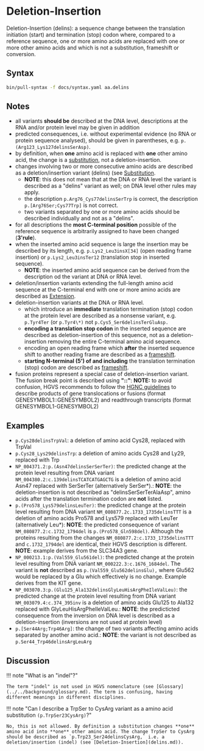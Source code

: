 # Deletion-Insertion

<!-- ## Definition -->

Deletion-Insertion (delins): a sequence change between the translation initiation (start) and termination (stop) codon where, compared to a reference sequence, one or more amino acids are replaced with one or more other amino acids and which is not a substitution, frameshift or conversion.

## Syntax

```sh exec="true"
bin/pull-syntax -f docs/syntax.yaml aa.delins
```

## Notes

- all variants **should be** described at the DNA level, descriptions at the RNA and/or protein level may be given in addition
- predicted consequences, i.e. without experimental evidence (no RNA or protein sequence analysed), should be given in parentheses, e.g. `p.(Arg123_Lys127delinsSerAsp)`.
- by definition, when **one** amino acid is replaced with **one** other amino acid, the change is a [substitution](substitution.md), not a deletion-insertion.
- changes involving two or more consecutive amino acids are described as a deletion/insertion variant (delins) (see [Substitution](substitution.md).
  - **NOTE**: this does not mean that at the DNA or RNA level the variant is described as a "delins" variant as well; on DNA level other rules may apply.
  - the description `p.Arg76_Cys77delinsSerTrp` is correct, the description `p.[Arg76Ser;Cys77Trp]` is not correct.
  - two variants separated by one or more amino acids should be described individually and not as a "delins".
- for all descriptions the **most C-terminal position** possible of the reference sequence is arbitrarily assigned to have been changed (**3'rule**).
- when the inserted amino acid sequence is large the insertion may be described by its length, e.g. `p.Lys2_Leu3insX[34]` (open reading frame insertion) or `p.Lys2_Leu3insTer12` (translation stop in inserted sequence).
  - **NOTE**: the inserted amino acid sequence can be derived from the description od the variant at DNA or RNA level.
- deletion/insertion variants extending the full-length amino acid sequence at the C-terminal end with one or more amino acids are described as [Extension](extension.md).
- deletion-insertion variants at the DNA or RNA level.
  - which introduce an **immediate** translation termination (stop) codon at the protein level are described as a nonsense variant, e.g. `p.Tyr4Ter` (or `p.Tyr4\*)` not `p.Cys5_Ser6delinsTerGluAsp.`
  - **encoding a translation stop codon** in the inserted sequence are described as deletion-insertion of this sequence, not as a deletion-insertion removing the entire C-terminal amino acid sequence.
  - encoding an open reading frame which **after** the inserted sequence shift to another reading frame are described as a [frameshift](frameshift.md).
  - **starting N-terminal (5') of and including** the translation termination (stop) codon are described as [frameshift](frameshift.md).
- fusion proteins represent a special case of deletion-insertion variant. The fusion break point is described using **"::"**: **NOTE:** to avoid confusion, HGVS recommends to follow the [HGNC guidelines](https://www.genenames.org/about/guidelines/) to describe products of gene translocations or fusions (format GENESYMBOL1::GENESYMBOL2) and readthrough transcripts (format GENESYMBOL1-GENESYMBOL2)

## Examples

- `p.Cys28delinsTrpVal`: a deletion of amino acid Cys28, replaced with TrpVal
- `p.Cys28_Lys29delinsTrp`: a deletion of amino acids Cys28 and Ly29, replaced with Trp
- `NP_004371.2:p.(Asn47delinsSerSerTer)`: the predicted change at the protein level resulting from DNA variant `NM_004380.2:c.139delinsTCATCATGAGCTG` is a deletion of amino acid Asn47 replaced with SerSerTer (alternatively SerSer\*).: **NOTE**: the deletion-insertion is not described as "delinsSerSerTerAlaAsp", amino acids after the translation termination codon are **not** listed.
- `p.(Pro578_Lys579delinsLeuTer)`: the predicted change at the protein level resulting from DNA variant `NM_080877.2c.1733_1735delinsTTT` is a deletion of amino acids Pro578 and Lys579 replaced with LeuTer (alternatively Leu\*): **NOTE**: the predicted consequence of variant `NM_080877.2:c.1732_1794del` is `p.(Pro578_Gln598del)`. Although the proteins resulting from the changes `NM_080877.2:c.1733_1735delinsTTT` and `c.1732_1794del` are identical, their HGVS description is different. **NOTE**: example derives from the SLC34A3 gene.
- `NP_000213.1:p.(Val559_Glu561del)`: the predicted change at the protein level resulting from DNA variant `NM_000222.3:c.1676_1684del`. The variant is **not** described as `p.(Val559_Glu562delinsGlu),` where Glu562 would be replaced by a Glu which effectively is no change. Example derives from the KIT gene.
- `NP_003070.3:p.(Glu125_Ala132delinsGlyLeuHisArgPheIleValLeu)`: the predicted change at the protein level resulting from DNA variant `NM_003079.4:c.374_395inv` is a deletion of amino acids Glu125 to Ala132 replaced with GlyLeuHisArgPheIleValLeu.: **NOTE**: the predicticted consequence from the inversion on DNA level is described as a deletion-insertion (inversions are not used at protein level)
- `p.[Ser44Arg;Trp46Arg]`: the change of two variants affecting amino acids separated by another amino acid.: **NOTE**: the variant is not described as `p.Ser44_Trp46delinsArgLeuArg`

## Discussion

!!! note "What is an "indel"?"

    The term "indel" is not used in HGVS nomenclature (see [Glossary](../../background/glossary.md). The term is confusing, having different meanings in different disciplines.

!!! note "Can I describe a TrpSer to CysArg variant as a amino acid substitution `(p.TrpSer23CysArg)`?"

    No, this is not allowed. By definition a substitution changes **one** amino acid into **one** other amino acid. The change TrpSer to CysArg should be described as `p.Trp23_Ser24delinsCysArg,` i.e. a deletion/insertion (indel) (see [Deletion-Insertion](delins.md)).
